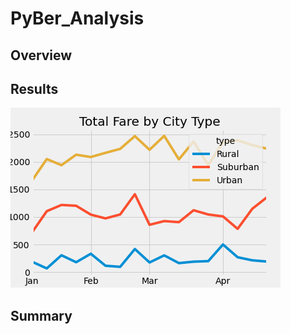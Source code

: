 # PyBer_Analysis
## Overview
## Results
![alt text](https://github.com/Graham2277/PyBer_Analysis/blob/main/PyBer_Fare_Summary.png)

## Summary
